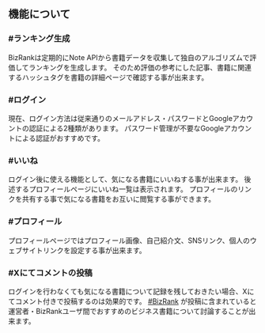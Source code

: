 ## 機能について

### #ランキング生成

BizRankは定期的にNote APIから書籍データを収集して独自のアルゴリズムで評価してランキングを生成します。
そのため評価の参考にした記事、書籍に関連するハッシュタグを書籍の詳細ページで確認する事が出来ます。

### #ログイン

現在、ログイン方法は従来通りのメールアドレス・パスワードとGoogleアカウントの認証による2種類があります。
パスワード管理が不要なGoogleアカウントによる認証がおすすめです。


### #いいね

ログイン後に使える機能として、気になる書籍にいいねする事が出来ます。
後述するプロフィールページにいいね一覧は表示されます。
プロフィールのリンクを共有する事で気になる書籍をお互いに閲覧する事ができます。

### #プロフィール

プロフィールページではプロフィール画像、自己紹介文、SNSリンク、個人のウェブサイトリンクを設定する事が出来ます。

### #Xにてコメントの投稿

ログインを行わなくても気になる書籍について記録を残しておきたい場合、Xにてコメント付きで投稿するのは効果的です。
[#BizRank](https://x.com/intent/post?hashtags=BizRank&url=https://biz-rank.com/policies/about&related=BizRank) が投稿に含まれていると運営者・BizRankユーザ間でおすすめのビジネス書籍について討論することが出来ます。